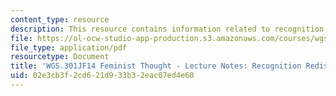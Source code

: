 ```yaml
---
content_type: resource
description: This resource contains information related to recognition redistribution.
file: https://ol-ocw-studio-app-production.s3.amazonaws.com/courses/wgs-301j-feminist-thought-fall-2014/02e3cb3f2cd621d933b32eac07ed4e60_MITWGS_301JF14_Sess21.pdf
file_type: application/pdf
resourcetype: Document
title: 'WGS.301JF14 Feminist Thought - Lecture Notes: Recognition Redistribution'
uid: 02e3cb3f-2cd6-21d9-33b3-2eac07ed4e60
---
```

